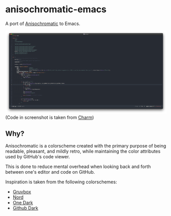 # anisochromatic-emacs
A port of [Anisochromatic](https://github.com/isomatter-labs/anisochromatic) to Emacs.

![Screenshot](img/screenshot.png)
(Code in screenshot is taken from [Charm](https://github.com/charmbracelet/charm))

## Why?
Anisochromatic is a colorscheme created with the primary purpose of being readable,
pleasant, and mildly retro, while maintaining the color attributes used by
GitHub's code viewer.

This is done to reduce mental overhead when looking back and forth between one's editor and
code on GitHub.

Inspiration is taken from the following colorschemes:
 - [Gruvbox](https://github.com/morhetz/gruvbox)
 - [Nord](https://www.nordtheme.com/)
 - [One Dark](https://github.com/Binaryify/OneDark-Pro)
 - [Github Dark](https://dribbble.com/shots/15487845-GitHub-Dark-mode-colors)
